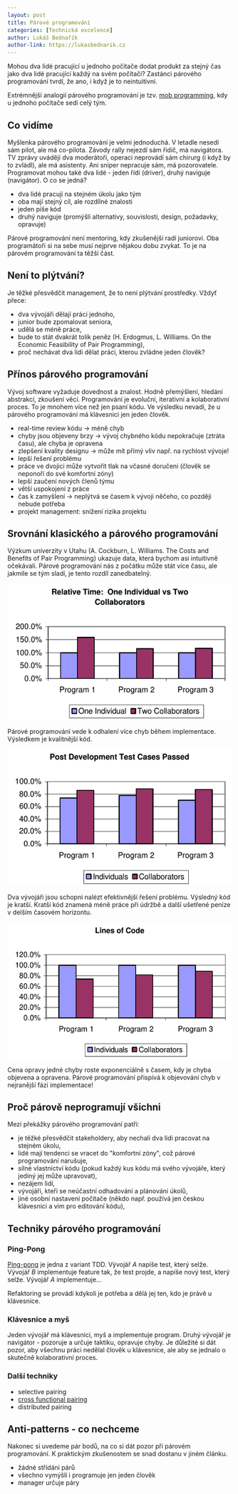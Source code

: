 ```yaml
---
layout: post
title: Párové programování
categories: [Technická excelence]
author: Lukáš Bednařík
author-link: https://lukasbednarik.cz
---
```


Mohou dva lidé pracující u jednoho počítače dodat produkt za stejný
čas jako dva lidé pracující každý na svém počítači?
Zastánci párového programování tvrdí, že ano, i když je to neintuitivní.

Extrémnější analogií párového programování je tzv.
[mob programming](/mob-programming-dejte-mu-sanci/), kdy u jednoho počítače sedí celý tým.

## Co vidíme

Myšlenka párového programování je velmi jednoduchá. V letadle nesedí sám pilot, ale má co-pilota.
Závody rally nejezdí sám řidič, má navigátora. TV zprávy uvádějí dva moderátoři, operaci neprovádí
sám chirurg (i když by to zvládl), ale má asistenty. Ani sniper nepracuje sám, má pozorovatele.
Programovat mohou také dva lidé - jeden řídí (driver), druhý naviguje (navigátor). O co se jedná?

- dva lidé pracují na stejném úkolu jako tým
- oba mají stejný cíl, ale rozdílné znalosti
- jeden píše kód
- druhý naviguje (promýšlí alternativy, souvislosti, design, požadavky, opravuje)

Párové programování není mentoring, kdy zkušenější radí juniorovi. Oba programátoři
si na sebe musí nejprve nějakou dobu zvykat. To je na párovém programování ta těžší část.

## Není to plýtvání?

Je těžké přesvědčit management, že to není plýtvání prostředky. Vždyť přece:

- dva vývojáři dělají práci jednoho,
- junior bude zpomalovat seniora,
- udělá se méně práce,
- bude to stát dvakrát tolik peněz (H. Erdogmus, L. Williams. On the Economic Feasibility of Pair Programming),
- proč nechávat dva lidi dělat práci, kterou zvládne jeden člověk?

## Přínos párového programování

Vývoj software vyžaduje dovednost a znalost. Hodně přemýšlení, hledání abstrakcí, zkoušení věcí.
Programování je evoluční, iterativní a kolaborativní proces. To je mnohem více než jen psaní kódu.
Ve výsledku nevadí, že u párového programování má klávesnici jen jeden člověk.

- real-time review kódu → méně chyb
- chyby jsou objeveny brzy → vývoj chybného kódu nepokračuje (ztráta času), ale chyba je opravena
- zlepšení kvality designu → může mít přímý vliv např. na rychlost vývoje!
- lepší řešení problému
- práce ve dvojici může vytvořit tlak na včasné doručení (člověk se neponoří do své komfortní zóny)
- lepší zaučení nových členů týmu
- větší uspokojení z práce
- čas k zamyšlení → neplýtvá se časem k vývoji něčeho, co později nebude potřeba
- projekt management: snížení rizika projektu

## Srovnání klasického a párového programování

Výzkum univerzity v Utahu (A. Cockburn, L. Williams. The Costs and Benefits of Pair Programming)
ukazuje data, která bychom asi intuitivně očekávali. Párové programování nás
z počátku může stát více času, ale jakmile se tým sladí, je tento rozdíl zanedbatelný.

![](/images/blog/pair-programming-1.png)

Párové programování vede k odhalení více chyb během implementace. Výsledkem je kvalitnější kód.

![](/images/blog/pair-programming-2.png)

Dva vývojáři jsou schopni nalézt efektivnější řešení problému. Výsledný kód je kratší. Kratší kód znamená méně
práce při údržbě a další ušetřené peníze v delším časovém horizontu.

![](/images/blog/pair-programming-3.png)

Cena opravy jedné chyby roste exponenciálně s časem, kdy je chyba objevena a opravena. Párové programování
přispívá k objevování chyb v nejranější fázi implementace!

## Proč párově neprogramují všichni

Mezi překážky párového programování patří:

- je těžké přesvědčit stakeholdery, aby nechali dva lidi pracovat na stejném úkolu,
- lidé mají tendenci se vracet do "komfortní zóny", což párové programování narušuje,
- silné vlastnictví kódu (pokud každý kus kódu má svého vývojáře, který jediný jej může upravovat),
- nezájem lidí,
- vývojáři, kteří se neúčastní odhadování a plánování úkolů,
- jiné osobní nastavení počítače (někdo např. používá jen českou klávesnici a vim pro editování kódu),

## Techniky párového programování

### Ping-Pong

[Ping-pong](http://wiki.c2.com/?PairProgrammingPingPongPattern) je jedna z variant TDD.
Vývojář *A* napíše test, který selže. Vývojář *B* implementuje feature tak,
že test projde, a napíše nový test, který selže. Vývojář *A* implementuje...

Refaktoring se provádí kdykoli je potřeba a dělá jej ten, kdo je právě u klávesnice.

### Klávesnice a myš

Jeden vývojář má klávesnici, myš a implementuje program. Druhý vývojář je navigátor - pozoruje a
určuje taktiku, opravuje chyby. Je důležité si dát pozor, aby všechnu práci nedělal člověk u klávesnice,
ale aby se jednalo o skutečně kolaborativní proces.

### Další techniky

- selective pairing
- [cross functional pairing](https://www.solutionsiq.com/resource/blog-post/experience-design-and-cross-functional-pairing/)
- distributed pairing

## Anti-patterns - co nechceme

Nakonec si uvedeme pár bodů, na co si dát pozor při párovém programování.
K praktickým zkušenostem se snad dostanu v jiném článku.

- žádné střídání párů
- všechno vymýšlí i programuje jen jeden člověk
- manager určuje páry
